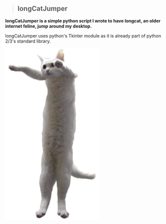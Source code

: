 

> ## **longCatJumper**
**longCatJumper is a simple python script I wrote to have longcat, an older internet feline, jump around my desktop.**

longCatJumper uses python's Tkinter module as it is already part of python 2/3's standard library.

![This is longcat!](https://raw.githubusercontent.com/tfera/longCatJumper/main/longcat.png)
